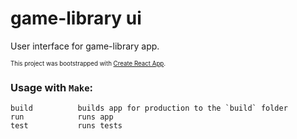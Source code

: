 # game-library ui
User interface for game-library app. 

<sup><sub>This project was bootstrapped with [Create React App](https://github.com/facebook/create-react-app).</sub></sup> 

### Usage with `Make`:
    build          builds app for production to the `build` folder
    run            runs app
    test           runs tests